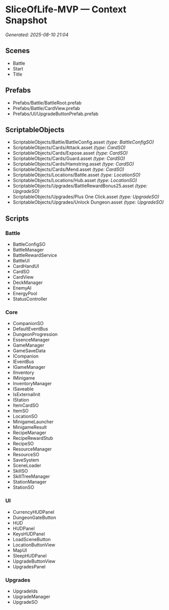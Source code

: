 # SliceOfLife-MVP — Context Snapshot
_Generated: 2025-08-10 21:04_

## Scenes
- Battle
- Start
- Title

## Prefabs
- Prefabs/Battle/BattleRoot.prefab
- Prefabs/Battle/CardView.prefab
- Prefabs/UI/UpgradeButtonPrefab.prefab

## ScriptableObjects
- ScriptableObjects/Battle/BattleConfig.asset  _(type: BattleConfigSO)_
- ScriptableObjects/Cards/Attack.asset  _(type: CardSO)_
- ScriptableObjects/Cards/Expose.asset  _(type: CardSO)_
- ScriptableObjects/Cards/Guard.asset  _(type: CardSO)_
- ScriptableObjects/Cards/Hamstring.asset  _(type: CardSO)_
- ScriptableObjects/Cards/Mend.asset  _(type: CardSO)_
- ScriptableObjects/Locations/Battle.asset  _(type: LocationSO)_
- ScriptableObjects/Locations/Hub.asset  _(type: LocationSO)_
- ScriptableObjects/Upgrades/BattleRewardBonus25.asset  _(type: UpgradeSO)_
- ScriptableObjects/Upgrades/Plus One Click.asset  _(type: UpgradeSO)_
- ScriptableObjects/Upgrades/Unlock Dungeon.asset  _(type: UpgradeSO)_

## Scripts
### Battle
- BattleConfigSO
- BattleManager
- BattleRewardService
- BattleUI
- CardHandUI
- CardSO
- CardView
- DeckManager
- EnemyAI
- EnergyPool
- StatusController
### Core
- CompanionSO
- DefaultEventBus
- DungeonProgression
- EssenceManager
- GameManager
- GameSaveData
- ICompanion
- IEventBus
- IGameManager
- IInventory
- IMinigame
- InventoryManager
- ISaveable
- IsExternalInit
- IStation
- ItemCardSO
- ItemSO
- LocationSO
- MinigameLauncher
- MinigameResult
- RecipeManager
- RecipeRewardStub
- RecipeSO
- ResourceManager
- ResourceSO
- SaveSystem
- SceneLoader
- SkillSO
- SkillTreeManager
- StationManager
- StationSO
### UI
- CurrencyHUDPanel
- DungeonGateButton
- HUD
- HUDPanel
- KeysHUDPanel
- LoadSceneButton
- LocationButtonView
- MapUI
- SleepHUDPanel
- UpgradeButtonView
- UpgradesPanel
### Upgrades
- UpgradeIds
- UpgradeManager
- UpgradeSO
